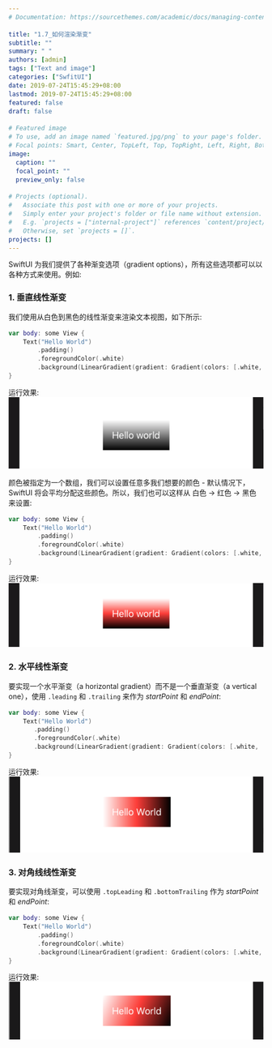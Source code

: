 ```yaml
---
# Documentation: https://sourcethemes.com/academic/docs/managing-content/

title: "1.7_如何渲染渐变"
subtitle: ""
summary: " "
authors: [admin]
tags: ["Text and image"]
categories: ["SwfitUI"]
date: 2019-07-24T15:45:29+08:00
lastmod: 2019-07-24T15:45:29+08:00
featured: false
draft: false

# Featured image
# To use, add an image named `featured.jpg/png` to your page's folder.
# Focal points: Smart, Center, TopLeft, Top, TopRight, Left, Right, BottomLeft, Bottom, BottomRight.
image:
  caption: ""
  focal_point: ""
  preview_only: false

# Projects (optional).
#   Associate this post with one or more of your projects.
#   Simply enter your project's folder or file name without extension.
#   E.g. `projects = ["internal-project"]` references `content/project/deep-learning/index.md`.
#   Otherwise, set `projects = []`.
projects: []
---
```


SwiftUI 为我们提供了各种渐变选项（gradient options），所有这些选项都可以以各种方式来使用。例如: 
### 1. 垂直线性渐变
我们使用从白色到黑色的线性渐变来渲染文本视图，如下所示: 
```swift
var body: some View {
    Text("Hello World")
        .padding()
        .foregroundColor(.white)
        .background(LinearGradient(gradient: Gradient(colors: [.white, .black]), startPoint: .top, endPoint: .bottom), cornerRadius: 0)
}
```
运行效果:
![gradient_vertical_white_black](img/gradient_vertical_white_black.png "vertical gradient: white -> black")

颜色被指定为一个数组，我们可以设置任意多我们想要的颜色 - 默认情况下，SwiftUI 将会平均分配这些颜色。所以，我们也可以这样从 白色 -> 红色 -> 黑色 来设置:
```swift
var body: some View {
    Text("Hello World")
        .padding()
        .foregroundColor(.white)
        .background(LinearGradient(gradient: Gradient(colors: [.white, .red, .black]), startPoint: .top, endPoint: .bottom), cornerRadius: 0)
}
```
运行效果:
![gradient_vertical_white_red_black](img/gradient_vertical_white_red_black.png "vertical gradient: white -> red -> black")

### 2. 水平线性渐变
要实现一个水平渐变（a horizontal gradient）而不是一个垂直渐变（a vertical one），使用 `.leading` 和 `.trailing` 来作为 _startPoint_ 和 _endPoint_:
```swift
var body: some View {
    Text("Hello World")
       .padding()
       .foregroundColor(.white)
       .background(LinearGradient(gradient: Gradient(colors: [.white, .red, .black]), startPoint: .leading, endPoint: .trailing), cornerRadius: 0)
}
```
运行效果:
![gradient_horizontal_white_red_black](img/gradient_horizontal_white_red_black.png)

### 3. 对角线线性渐变
要实现对角线渐变，可以使用 `.topLeading` 和 `.bottomTrailing` 作为 _startPoint_ 和 _endPoint_:
```swift
var body: some View {
    Text("Hello World")
        .padding()
        .foregroundColor(.white)
        .background(LinearGradient(gradient: Gradient(colors: [.white, .red, .black]), startPoint: .topLeading, endPoint: .bottomTrailing), cornerRadius: 0)
}
```
运行效果:
![gradient_diagonal](img/gradient_diagonal.png "diagonal gradient: white -> red -> black ")


